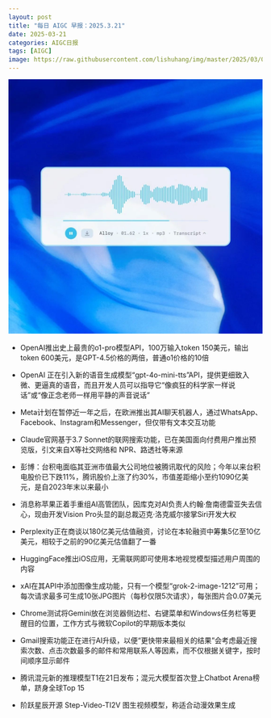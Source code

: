 ```yaml
---
layout: post
title: "每日 AIGC 早报：2025.3.21"
date: 2025-03-21
categories: AIGC日报
tags: [AIGC]
image: https://raw.githubusercontent.com/lishuhang/img/master/2025/03/0321-d.jpg
---
```


![封面图](https://raw.githubusercontent.com/lishuhang/img/master/2025/03/0321-d.jpg)

  - OpenAI推出史上最贵的o1-pro模型API，100万输入token 150美元，输出token 600美元，是GPT-4.5价格的两倍，普通o1价格的10倍

  - OpenAI 正在引入新的语音生成模型“gpt-4o-mini-tts”API，提供更细致入微、更逼真的语音，而且开发人员可以指导它“像疯狂的科学家一样说话”或“像正念老师一样用平静的声音说话”

  - Meta计划在暂停近一年之后，在欧洲推出其AI聊天机器人，通过WhatsApp、Facebook、Instagram和Messenger，但仅带有文本交互功能

  - Claude官网基于3.7 Sonnet的联网搜索功能，已在美国面向付费用户推出预览版，引文来自X等社交网络和 NPR、路透社等来源

  - 彭博：台积电面临其亚洲市值最大公司地位被腾讯取代的风险；今年以来台积电股价已下跌11%，腾讯股价上涨了约30%，市值差距缩小至约1090亿美元，是自2023年末以来最小

  - 消息称苹果正着手重组AI高管团队，因库克对AI负责人约翰·詹南德雷亚失去信心，现由开发Vision Pro头显的副总裁迈克·洛克威尔接掌Siri开发大权

  - Perplexity正在商谈以180亿美元估值融资，讨论在本轮融资中筹集5亿至10亿美元，相较于之前的90亿美元估值翻了一番

  - HuggingFace推出iOS应用，无需联网即可使用本地视觉模型描述用户周围的内容

  - xAI在其API中添加图像生成功能，只有一个模型“grok-2-image-1212”可用；每次请求最多可生成10张JPG图片（每秒仅限5次请求），每张图片合0.07美元

  - Chrome测试将Gemini放在浏览器侧边栏、右键菜单和Windows任务栏等更醒目的位置，工作方式与微软Copilot的早期版本类似

  - Gmail搜索功能正在进行AI升级，以便“更快带来最相关的结果”会考虑最近搜索次数、点击次数最多的邮件和常用联系人等因素，而不仅根据关键字，按时间顺序显示邮件

  - 腾讯混元新的推理模型T1在21日发布；混元大模型首次登上Chatbot Arena榜单，跻身全球Top 15

  - 阶跃星辰开源 Step-Video-TI2V 图生视频模型，称适合动漫效果生成